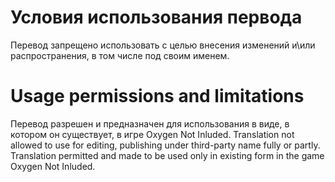 # Условия использования первода
Перевод запрещено использовать с целью внесения изменений и\или распространения, в том числе под своим именем. 

# Usage permissions and limitations
Перевод разрешен и предназначен для использования в виде, в котором он существует, в игре Oxygen Not Inluded. 
Translation not allowed to use for editing, publishing under third-party name fully or partly. 
Translation permitted and made to be used only in existing form in the game Oxygen Not Inluded.